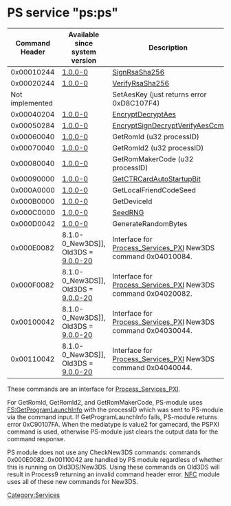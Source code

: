 # PS service "ps:ps"

| Command Header  | Available since system version                               | Description                                                                                      |
|-----------------|--------------------------------------------------------------|--------------------------------------------------------------------------------------------------|
| 0x00010244      | [1.0.0-0](1.0.0-0 "wikilink")                                | [SignRsaSha256](PS:SignRsaSha256 "wikilink")                                                     |
| 0x00020244      | [1.0.0-0](1.0.0-0 "wikilink")                                | [VerifyRsaSha256](PS:VerifyRsaSha256 "wikilink")                                                 |
| Not implemented |                                                              | SetAesKey (just returns error 0xD8C107F4)                                                        |
| 0x00040204      | [1.0.0-0](1.0.0-0 "wikilink")                                | [EncryptDecryptAes](PS:EncryptDecryptAes "wikilink")                                             |
| 0x00050284      | [1.0.0-0](1.0.0-0 "wikilink")                                | [EncryptSignDecryptVerifyAesCcm](PS:EncryptSignDecryptVerifyAesCcm "wikilink")                   |
| 0x00060040      | [1.0.0-0](1.0.0-0 "wikilink")                                | GetRomId (u32 processID)                                                                         |
| 0x00070040      | [1.0.0-0](1.0.0-0 "wikilink")                                | GetRomId2 (u32 processID)                                                                        |
| 0x00080040      | [1.0.0-0](1.0.0-0 "wikilink")                                | GetRomMakerCode (u32 processID)                                                                  |
| 0x00090000      | [1.0.0-0](1.0.0-0 "wikilink")                                | [GetCTRCardAutoStartupBit](PS:GetCTRCardAutoStartupBit "wikilink")                               |
| 0x000A0000      | [1.0.0-0](1.0.0-0 "wikilink")                                | GetLocalFriendCodeSeed                                                                           |
| 0x000B0000      | [1.0.0-0](1.0.0-0 "wikilink")                                | GetDeviceId                                                                                      |
| 0x000C0000      | [1.0.0-0](1.0.0-0 "wikilink")                                | [SeedRNG](PS:SeedRNG "wikilink")                                                                 |
| 0x000D0042      | [1.0.0-0](1.0.0-0 "wikilink")                                | GenerateRandomBytes                                                                              |
| 0x000E0082      | 8.1.0-0_New3DS\]\], Old3DS = [9.0.0-20](9.0.0-20 "wikilink") | Interface for [Process_Services_PXI](Process_Services_PXI "wikilink") New3DS command 0x04010084. |
| 0x000F0082      | 8.1.0-0_New3DS\]\], Old3DS = [9.0.0-20](9.0.0-20 "wikilink") | Interface for [Process_Services_PXI](Process_Services_PXI "wikilink") New3DS command 0x04020082. |
| 0x00100042      | 8.1.0-0_New3DS\]\], Old3DS = [9.0.0-20](9.0.0-20 "wikilink") | Interface for [Process_Services_PXI](Process_Services_PXI "wikilink") New3DS command 0x04030044. |
| 0x00110042      | 8.1.0-0_New3DS\]\], Old3DS = [9.0.0-20](9.0.0-20 "wikilink") | Interface for [Process_Services_PXI](Process_Services_PXI "wikilink") New3DS command 0x04040044. |

These commands are an interface for
[Process_Services_PXI](Process_Services_PXI "wikilink").

For GetRomId, GetRomId2, and GetRomMakerCode, PS-module uses
[FS:GetProgramLaunchInfo](FS:GetProgramLaunchInfo "wikilink") with the
processID which was sent to PS-module via the command input. If
GetProgramLaunchInfo fails, PS-module returns error 0xC90107FA. When the
mediatype is value2 for gamecard, the PSPXI command is used, otherwise
PS-module just clears the output data for the command response.

PS module does not use any CheckNew3DS commands: commands
0x000E0082..0x00110042 are handled by PS module regardless of whether
this is running on Old3DS/New3DS. Using these commands on Old3DS will
result in Process9 returning an invalid command header error.
[NFC](NFC_Services "wikilink") module uses all of these new commands for
New3DS.

[Category:Services](Category:Services "wikilink")
